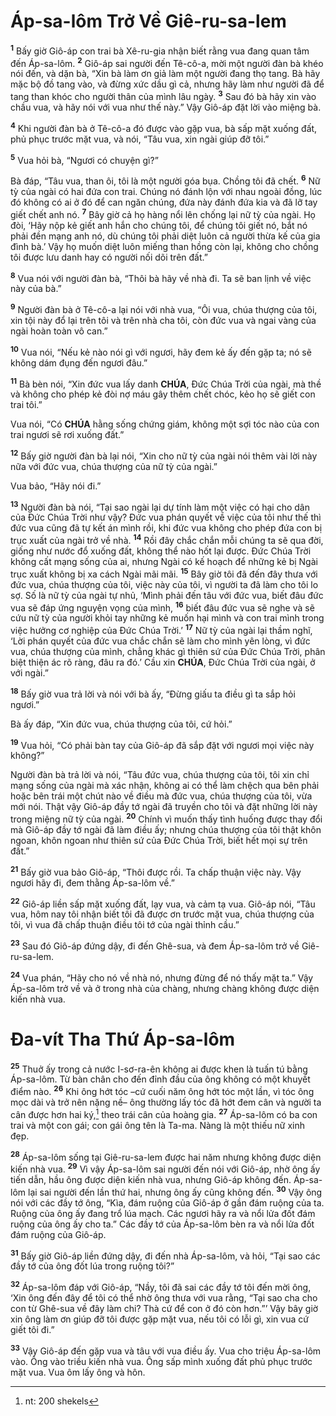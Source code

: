 # Áp-sa-lôm Trở Về Giê-ru-sa-lem

<sup><b>1</b></sup> Bấy giờ Giô-áp con trai bà Xê-ru-gia nhận biết rằng vua đang quan tâm đến Áp-sa-lôm. <sup><b>2</b></sup> Giô-áp sai người đến Tê-cô-a, mời một người đàn bà khéo nói đến, và dặn bà, “Xin bà làm ơn giả làm một người đang thọ tang. Bà hãy mặc bộ đồ tang vào, và đừng xức dầu gì cả, nhưng hãy làm như người đã để tang than khóc cho người thân của mình lâu ngày. <sup><b>3</b></sup> Sau đó bà hãy xin vào chầu vua, và hãy nói với vua như thế này.” Vậy Giô-áp đặt lời vào miệng bà.

<sup><b>4</b></sup> Khi người đàn bà ở Tê-cô-a đó được vào gặp vua, bà sấp mặt xuống đất, phủ phục trước mặt vua, và nói, “Tâu vua, xin ngài giúp đỡ tôi.”

<sup><b>5</b></sup> Vua hỏi bà, “Ngươi có chuyện gì?”

Bà đáp, “Tâu vua, than ôi, tôi là một người góa bụa. Chồng tôi đã chết. <sup><b>6</b></sup> Nữ tỳ của ngài có hai đứa con trai. Chúng nó đánh lộn với nhau ngoài đồng, lúc đó không có ai ở đó để can ngăn chúng, đứa này đánh đứa kia và đã lỡ tay giết chết anh nó. <sup><b>7</b></sup> Bây giờ cả họ hàng nổi lên chống lại nữ tỳ của ngài. Họ đòi, ‘Hãy nộp kẻ giết anh hắn cho chúng tôi, để chúng tôi giết nó, bắt nó phải đền mạng anh nó, dù chúng tôi phải diệt luôn cả người thừa kế của gia đình bà.’ Vậy họ muốn diệt luôn miếng than hồng còn lại, không cho chồng tôi được lưu danh hay có người nối dõi trên đất.”

<sup><b>8</b></sup> Vua nói với người đàn bà, “Thôi bà hãy về nhà đi. Ta sẽ ban lịnh về việc này của bà.”

<sup><b>9</b></sup> Người đàn bà ở Tê-cô-a lại nói với nhà vua, “Ôi vua, chúa thượng của tôi, xin tội này đổ lại trên tôi và trên nhà cha tôi, còn đức vua và ngai vàng của ngài hoàn toàn vô can.”

<sup><b>10</b></sup> Vua nói, “Nếu kẻ nào nói gì với ngươi, hãy đem kẻ ấy đến gặp ta; nó sẽ không dám đụng đến ngươi đâu.”

<sup><b>11</b></sup> Bà bèn nói, “Xin đức vua lấy danh **CHÚA**, Đức Chúa Trời của ngài, mà thề và không cho phép kẻ đòi nợ máu gây thêm chết chóc, kẻo họ sẽ giết con trai tôi.”

Vua nói, “Có **CHÚA** hằng sống chứng giám, không một sợi tóc nào của con trai ngươi sẽ rơi xuống đất.”

<sup><b>12</b></sup> Bấy giờ người đàn bà lại nói, “Xin cho nữ tỳ của ngài nói thêm vài lời này nữa với đức vua, chúa thượng của nữ tỳ của ngài.”

Vua bảo, “Hãy nói đi.”

<sup><b>13</b></sup> Người đàn bà nói, “Tại sao ngài lại dự tính làm một việc có hại cho dân của Đức Chúa Trời như vậy? Đức vua phán quyết về việc của tôi như thế thì đức vua cũng đã tự kết án mình rồi, khi đức vua không cho phép đứa con bị trục xuất của ngài trở về nhà. <sup><b>14</b></sup> Rồi đây chắc chắn mỗi chúng ta sẽ qua đời, giống như nước đổ xuống đất, không thể nào hốt lại được. Đức Chúa Trời không cất mạng sống của ai, nhưng Ngài có kế hoạch để những kẻ bị Ngài trục xuất không bị xa cách Ngài mãi mãi. <sup><b>15</b></sup> Bây giờ tôi đã đến đây thưa với đức vua, chúa thượng của tôi, việc này của tôi, vì người ta đã làm cho tôi lo sợ. Số là nữ tỳ của ngài tự nhủ, ‘Mình phải đến tâu với đức vua, biết đâu đức vua sẽ đáp ứng nguyện vọng của mình, <sup><b>16</b></sup> biết đâu đức vua sẽ nghe và sẽ cứu nữ tỳ của người khỏi tay những kẻ muốn hại mình và con trai mình trong việc hưởng cơ nghiệp của Đức Chúa Trời.’ <sup><b>17</b></sup> Nữ tỳ của ngài lại thầm nghĩ, ‘Lời phán quyết của đức vua chắc chắn sẽ làm cho mình yên lòng, vì đức vua, chúa thượng của mình, chẳng khác gì thiên sứ của Đức Chúa Trời, phân biệt thiện ác rõ ràng, đâu ra đó.’ Cầu xin **CHÚA**, Đức Chúa Trời của ngài, ở với ngài.”

<sup><b>18</b></sup> Bấy giờ vua trả lời và nói với bà ấy, “Đừng giấu ta điều gì ta sắp hỏi ngươi.”

Bà ấy đáp, “Xin đức vua, chúa thượng của tôi, cứ hỏi.”

<sup><b>19</b></sup> Vua hỏi, “Có phải bàn tay của Giô-áp đã sắp đặt với ngươi mọi việc này không?”

Người đàn bà trả lời và nói, “Tâu đức vua, chúa thượng của tôi, tôi xin chỉ mạng sống của ngài mà xác nhận, không ai có thể làm chệch qua bên phải hoặc bên trái một chút nào về điều mà đức vua, chúa thượng của tôi, vừa mới nói. Thật vậy Giô-áp đầy tớ ngài đã truyền cho tôi và đặt những lời này trong miệng nữ tỳ của ngài. <sup><b>20</b></sup> Chính vì muốn thấy tình huống được thay đổi mà Giô-áp đầy tớ ngài đã làm điều ấy; nhưng chúa thượng của tôi thật khôn ngoan, khôn ngoan như thiên sứ của Đức Chúa Trời, biết hết mọi sự trên đất.”

<sup><b>21</b></sup> Bấy giờ vua bảo Giô-áp, “Thôi được rồi. Ta chấp thuận việc này. Vậy ngươi hãy đi, đem thằng Áp-sa-lôm về.”

<sup><b>22</b></sup> Giô-áp liền sấp mặt xuống đất, lạy vua, và cảm tạ vua. Giô-áp nói, “Tâu vua, hôm nay tôi nhận biết tôi đã được ơn trước mặt vua, chúa thượng của tôi, vì vua đã chấp thuận điều tôi tớ của ngài thỉnh cầu.”

<sup><b>23</b></sup> Sau đó Giô-áp đứng dậy, đi đến Ghê-sua, và đem Áp-sa-lôm trở về Giê-ru-sa-lem.

<sup><b>24</b></sup> Vua phán, “Hãy cho nó về nhà nó, nhưng đừng để nó thấy mặt ta.” Vậy Áp-sa-lôm trở về và ở trong nhà của chàng, nhưng chàng không được diện kiến nhà vua.

# Đa-vít Tha Thứ Áp-sa-lôm

<sup><b>25</b></sup> Thuở ấy trong cả nước I-sơ-ra-ên không ai được khen là tuấn tú bằng Áp-sa-lôm. Từ bàn chân cho đến đỉnh đầu của ông không có một khuyết điểm nào. <sup><b>26</b></sup> Khi ông hớt tóc –cứ cuối năm ông hớt tóc một lần, vì tóc ông mọc dài và trở nên nặng nề– ông thường lấy tóc đã hớt đem cân và người ta cân được hơn hai ký,[^1-c096812f-52e8-4edb-9a50-2ff14585f1c4] theo trái cân của hoàng gia. <sup><b>27</b></sup> Áp-sa-lôm có ba con trai và một con gái; con gái ông tên là Ta-ma. Nàng là một thiếu nữ xinh đẹp.

<sup><b>28</b></sup> Áp-sa-lôm sống tại Giê-ru-sa-lem được hai năm nhưng không được diện kiến nhà vua. <sup><b>29</b></sup> Vì vậy Áp-sa-lôm sai người đến nói với Giô-áp, nhờ ông ấy tiến dẫn, hầu ông được diện kiến nhà vua, nhưng Giô-áp không đến. Áp-sa-lôm lại sai người đến lần thứ hai, nhưng ông ấy cũng không đến. <sup><b>30</b></sup> Vậy ông nói với các đầy tớ ông, “Kìa, đám ruộng của Giô-áp ở gần đám ruộng của ta. Ruộng của ông ấy đang trổ lúa mạch. Các ngươi hãy ra và nổi lửa đốt đám ruộng của ông ấy cho ta.” Các đầy tớ của Áp-sa-lôm bèn ra và nổi lửa đốt đám ruộng của Giô-áp.

<sup><b>31</b></sup> Bấy giờ Giô-áp liền đứng dậy, đi đến nhà Áp-sa-lôm, và hỏi, “Tại sao các đầy tớ của ông đốt lúa trong ruộng tôi?”

<sup><b>32</b></sup> Áp-sa-lôm đáp với Giô-áp, “Nầy, tôi đã sai các đầy tớ tôi đến mời ông, ‘Xin ông đến đây để tôi có thể nhờ ông thưa với vua rằng, “Tại sao cha cho con từ Ghê-sua về đây làm chi? Thà cứ để con ở đó còn hơn.”’ Vậy bây giờ xin ông làm ơn giúp đỡ tôi được gặp mặt vua, nếu tôi có lỗi gì, xin vua cứ giết tôi đi.”

<sup><b>33</b></sup> Vậy Giô-áp đến gặp vua và tâu với vua điều ấy. Vua cho triệu Áp-sa-lôm vào. Ông vào triều kiến nhà vua. Ông sấp mình xuống đất phủ phục trước mặt vua. Vua ôm lấy ông và hôn.

[^1-c096812f-52e8-4edb-9a50-2ff14585f1c4]: nt: 200 shekels
